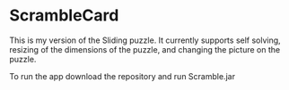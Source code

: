 ScrambleCard
============

This is my version of the Sliding puzzle.
It currently supports self solving, resizing
of the dimensions of the puzzle, and changing
the picture on the puzzle. 

To run the app download the repository and run Scramble.jar
